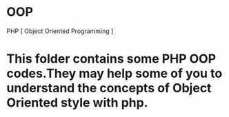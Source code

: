 # OOP
PHP [  Object Oriented Programming ]

# This folder contains some PHP OOP codes.They may help some of you to understand the concepts of Object Oriented style with php.
